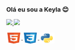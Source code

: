 ### Olá eu sou a Keyla 😊

<div>
  <a href="https://github.com/KeylaVSantos">
  <img height="180em" src="https://github-readme-stats.vercel.app/api?username=KeylaVSantos&show_icons=true&theme=dracula&include_all_commits=true&count_private=true"/>
  <img height="180em" src="https://github-readme-stats.vercel.app/api/top-langs/?username=KeylaVSantos&layout=compact&langs_count=16&theme=dracula"/>
</div>
<div style="display: inline_block"><br>
  <img align="center" alt="Keyla-HTML" height="30" width="40" src="https://raw.githubusercontent.com/devicons/devicon/master/icons/html5/html5-original.svg">
  <img align="center" alt="Keyla-CSS" height="30" width="40" src="https://raw.githubusercontent.com/devicons/devicon/master/icons/css3/css3-original.svg">
  <img align="center" alt="Keyla-Python" height="30" width="40" src="https://raw.githubusercontent.com/devicons/devicon/master/icons/python/python-original.svg">
</div>

<!-- ainda estou arrumando...

<div>
  <a href = "mailto:keyla.v.d.santos.com"><img src="https://img.shields.io/badge/-Gmail-FD3A5C?style=for-the-badge&logo=gmail&logoColor=white" target="_blank"></a>
</div>

![Keyla GitHub stats](https://github-readme-stats.vercel.app/api?username=KeylaVSantos&show_icons=true&theme=radical) [![Top Langs](https://github-readme-stats.vercel.app/api/top-langs/?username=KeylaVSantos&layout=compact)](https://github.com/anuraghazra/github-readme-stats)

## Tecnologias que uso

<div style="display: inline_block">
    <img align="center" alt="Python" src="https://img.shields.io/badge/Python-3776AB?style=for-the-badge&logo=python&logoColor=white" />
    <img align="center" alt="CSS" src="https://img.shields.io/badge/CSS-239120?style=for-the-badge&logo=css3&logoColor=white" />
    <img align="center" alt="HTML5" src="https://img.shields.io/badge/HTML5-E34F26?style=for-the-badge&logo=html5&logoColor=white" />
</div>-->
